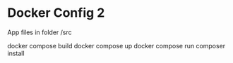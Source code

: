 # Docker Config 2

App files in folder /src

docker compose build
docker compose up
docker compose run composer install

